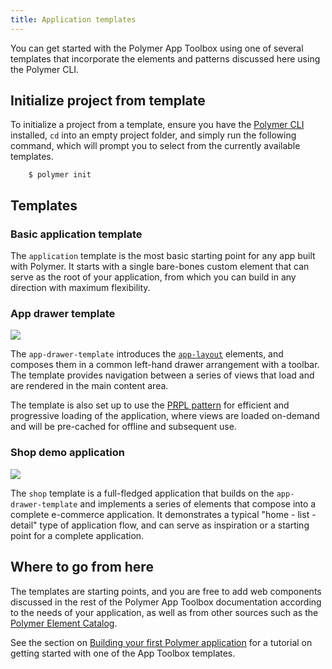 ```yaml
---
title: Application templates
---
```


<!-- toc -->

You can get started with the Polymer App Toolbox using one of several templates
that incorporate the elements and patterns discussed here using the Polymer CLI.

## Initialize project from template

To initialize a project from a template, ensure you have the
[Polymer CLI](../tools/polymer-cli) installed, `cd` into an empty project folder,
and simply run the following command, which will prompt you to select from
the currently available templates.

```
    $ polymer init
```

## Templates

### Basic application template

The  `application` template is the most basic starting point for any app
built with Polymer.  It starts with a single bare-bones custom element that can
serve as the root of your application, from which you can build in any
direction with maximum flexibility.

### App drawer template

![](/images/1.0/toolbox/app-drawer-template-desktop.png)

The `app-drawer-template` introduces the [`app-layout`](app-layout) elements,
and composes them in a common left-hand drawer arrangement with a toolbar.
The template provides navigation between a series of views that load and
are rendered in the main content area.

The template is also set up to use the [PRPL pattern](server) for efficient
and progressive loading of the application, where views are loaded on-demand
and will be pre-cached for offline and subsequent use.

### Shop demo application

![](/images/1.0/toolbox/shop-template-desktop.png)

The `shop` template is a full-fledged application that builds on the
`app-drawer-template` and implements a series of elements that compose into
a complete e-commerce application.  It demonstrates a typical
"home - list - detail" type of application flow, and can serve as inspiration
or a starting point for a complete application.

## Where to go from here

The templates are starting points, and you are free to add web components
discussed in the rest of the Polymer App Toolbox documentation according
to the needs of your application, as well as from other sources such as the
[Polymer Element Catalog](https://elements.polymer-project.org/).

See the section on [Building your first Polymer application](../start/toolbox/set-up)
for a tutorial on getting started with one of the App Toolbox templates.
